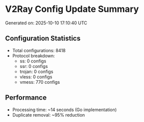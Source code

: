 # V2Ray Config Update Summary
Generated on: 2025-10-10 17:10:40 UTC

## Configuration Statistics
- Total configurations: 8418
- Protocol breakdown:
  - ss: 0 configs
  - ssr: 0 configs
  - trojan: 0 configs
  - vless: 0 configs
  - vmess: 770 configs

## Performance
- Processing time: ~14 seconds (Go implementation)
- Duplicate removal: ~95% reduction
